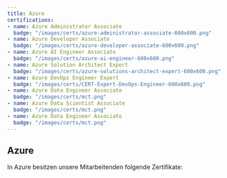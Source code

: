 ```yaml
---
title: Azure
certifications: 
- name: Azure Administrator Associate
  badge: "/images/certs/azure-administrator-associate-600x600.png"
- name: Azure Developer Associate
  badge: "/images/certs/azure-developer-associate-600x600.png"
- name: Azure AI Engineer Associate
  badge: "/images/certs/azure-ai-engineer-600x600.png"
- name: Azure Solution Architect Expert
  badge: "/images/certs/azure-solutions-architect-expert-600x600.png"
- name: Azure DevOps Engineer Expert
  badge: "/images/certs/CERT-Expert-DevOps-Engineer-600x600.png"
- name: Azure Data Engineer Associate
  badge: "/images/certs/mct.png"
- name: Azure Data Scientist Associate
  badge: "/images/certs/mct.png"
- name: Azure Data Engineer Associate
  badge: "/images/certs/mct.png"
---
```

## Azure

In Azure besitzen unsere Mitarbeitenden folgende Zertifikate: 
